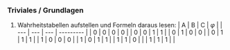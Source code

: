 ### Triviales / Grundlagen

1. Wahrheitstabellen aufstellen und Formeln daraus lesen:
| A   | B   | C   | $\varphi$ |
| --- | --- | --- | --------- |
| 0   | 0   | 0   | 0         |
| 0   | 0   | 1   | 1         |
| 0   | 1   | 0   | 0         |
| 0   | 1   | 1   | 1         |
| 1   | 0   | 0   |  0         |
| 1   | 0   | 1   |  1         |
| 1   | 1   | 0   |           |
| 1   | 1   | 1   |           |
